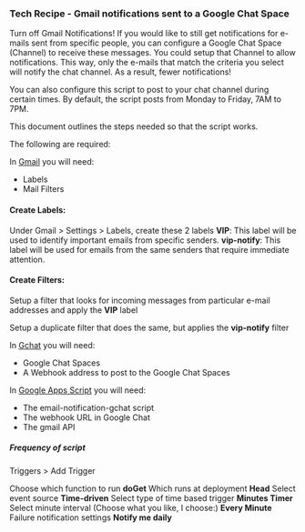 ### Tech Recipe - Gmail notifications sent to a Google Chat Space
Turn off Gmail Notifications! If you would like to still get notifications for e-mails sent from specific people, you can configure a Google Chat Space (Channel) to receive these messages. You could setup that Channel to allow notifications. This way, only the e-mails that match the criteria you select will notify the chat channel. As a result, fewer notifications!

You can also configure this script to post to your chat channel during certain times. By default, the script posts from Monday to Friday, 7AM to 7PM.

This document outlines the steps needed so that the script works.

The following are required:

In [Gmail](https://mail.google.com) you will need:
- Labels
- Mail Filters

#### Create Labels:
Under Gmail > Settings > Labels, create these 2 labels
**VIP**: This label will be used to identify important emails from specific senders.
**vip-notify**: This label will be used for emails from the same senders that require immediate attention.

#### Create Filters:
Setup a filter that looks for incoming messages from particular e-mail addresses and apply the **VIP** label

Setup a duplicate filter that does the same, but applies the **vip-notify** filter

In [Gchat](https://chat.google.com) you will need:
- Google Chat Spaces
- A Webhook address to post to the Google Chat Spaces

In [Google Apps Script](https://scripts.google.com) you will need:
- The email-notification-gchat script
- The webhook URL in Google Chat
- The gmail API

##### Frequency of script
Triggers > Add Trigger

Choose which function to run
**doGet**
Which runs at deployment
**Head**
Select event source
**Time-driven**
Select type of time based trigger
**Minutes Timer**
Select minute interval (Choose what you like, I choose:)
**Every Minute**
Failure notification settings
**Notify me daily**

